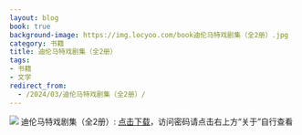 ```yaml
---
layout: blog
book: true
background-image: https://img.locyoo.com/book迪伦马特戏剧集（全2册）.jpg
category: 书籍
title: 迪伦马特戏剧集（全2册）
tags:
- 书籍
- 文学
redirect_from:
  - /2024/03/迪伦马特戏剧集（全2册）/
---
```

![](https://img.locyoo.com/book迪伦马特戏剧集（全2册）.jpg)
迪伦马特戏剧集（全2册）: <a name = "ref1" href="https://url18.ctfile.com/f/50983618-1041681805-67a464?p=3619">点击下载</a>，访问密码请点击右上方“关于”自行查看